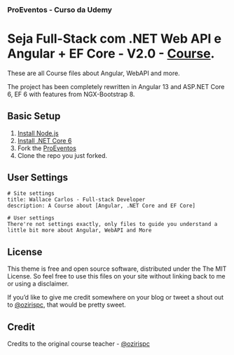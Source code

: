 ### ProEventos - Curso da Udemy

# Seja Full-Stack com .NET Web API e Angular + EF Core - V2.0 - [Course](http://www.udemy.com/course/angular-dotnetcore-efcore/?referralCode=F44264DF39DEEE45EC50).

These are all Course files about Angular, WebAPI and more.

The project has been completely rewritten in Angular 13 and ASP.NET Core 6, EF 6 with features from NGX-Bootstrap 8.

## Basic Setup

1. [Install Node.js](https://nodejs.org/)
1. [Install .NET Core 6](https://dotnet.microsoft.com/download/)
2. Fork the [ProEventos](https://github.com/WallCarlos/ProEventos/fork)
3. Clone the repo you just forked.

## User Settings

```
# Site settings
title: Wallace Carlos - Full-stack Developer
description: A Course about [Angular, .NET Core and EF Core]

# User settings
There're not settings exactly, only files to guide you understand a little bit more about Angular, WebAPI and More
```

## License

This theme is free and open source software, distributed under the The MIT License. So feel free to use this files on your site without linking back to me or using a disclaimer.

If you’d like to give me credit somewhere on your blog or tweet a shout out to [@ozirispc](https://twitter.com/ozirispc), that would be pretty sweet.

## Credit

Credits to the original course teacher - [@ozirispc](https://twitter.com/ozirispc)